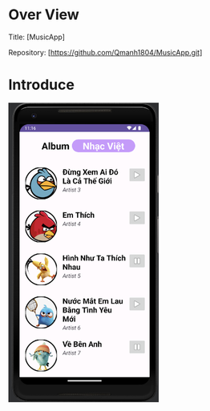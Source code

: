 # Over View
Title: [MusicApp]

Repository: [https://github.com/Qmanh1804/MusicApp.git]

# Introduce
<img src="MusicApp/app/src/main/res/demo/homeScreen.png" alt="**HomeScreen**" width="300" height="auto">


